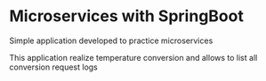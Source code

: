 # Microservices with SpringBoot

Simple application developed to practice microservices

This application realize temperature conversion and allows to list all conversion request logs
